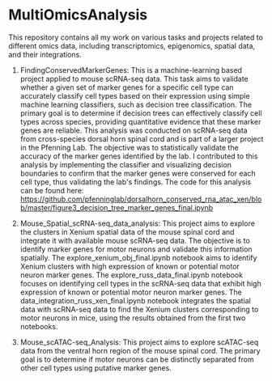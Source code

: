 # MultiOmicsAnalysis
This repository contains all my work on various tasks and projects related to different omics data, including transcriptomics, epigenomics, spatial data, and their integrations.

1. FindingConservedMarkerGenes: This is a machine-learning based project applied to mouse scRNA-seq data.
This task aims to validate whether a given set of marker genes for a specific cell type can accurately classify cell types based on their expression using simple machine learning classifiers, such as decision tree classification. The primary goal is to determine if decision trees can effectively classify cell types across species, providing quantitative evidence that these marker genes are reliable. This analysis was conducted on scRNA-seq data from cross-species dorsal horn spinal cord and is part of a larger project in the Pfenning Lab. The objective was to statistically validate the accuracy of the marker genes identified by the lab. I contributed to this analysis by implementing the classifier and visualizing decision boundaries to confirm that the marker genes were conserved for each cell type, thus validating the lab's findings. The code for this analysis can be found here: https://github.com/pfenninglab/dorsalhorn_conserved_rna_atac_xen/blob/master/figure3_decision_tree_marker_genes_final.ipynb

2. Mouse_Spatial_scRNA-seq_data_analysis: This project aims to explore the clusters in Xenium spatial data of the mouse spinal cord and integrate it with available mouse scRNA-seq data. The objective is to identify marker genes for motor neurons and validate this information spatially. The explore_xenium_obj_final.ipynb notebook aims to identify Xenium clusters with high expression of known or potential motor neuron marker genes. The explore_russ_data_final.ipynb notebook focuses on identifying cell types in the scRNA-seq data that exhibit high expression of known or potential motor neuron marker genes. The data_integration_russ_xen_final.ipynb notebook integrates the spatial data with scRNA-seq data to find the Xenium clusters corresponding to motor neurons in mice, using the results obtained from the first two notebooks.

3. Mouse_scATAC-seq_Analysis: This project aims to explore scATAC-seq data from the ventral horn region of the mouse spinal cord. The primary goal is to determine if motor neurons can be distinctly separated from other cell types using putative marker genes.
